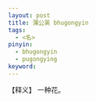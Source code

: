```yaml
---     
layout: post    
title: 蒲公英 bhugongyin    
tags:    
  - <名>       
pinyin:       
  - bhugongyin    
  - pugongying          
keyword:      
---    
```


【释义】 一种花。         


